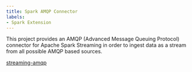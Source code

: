 ```yaml
---
title: Spark AMQP Connector
labels:
- Spark Extension
---
```


This project provides an AMQP (Advanced Message Queuing Protocol) connector
for Apache Spark Streaming in order to ingest data as a stream from all
possible AMQP based sources.

<a href="https://github.com/radanalyticsio/streaming-amqp" target="blank">
<i class="fa fa-github fa-lg" aria-hidden="true"></i> streaming-amqp
</a>
